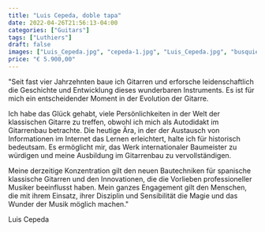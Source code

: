 ```yaml
---
title: "Luis Cepeda, doble tapa"
date: 2022-04-26T21:56:13-04:00
categories: ["Guitars"]
tags: ["Luthiers"]
draft: false
images: ["Luis_Cepeda.jpg", "cepeda-1.jpg", "Luis_Cepeda.jpg", "busquiel-5"]
price: "€ 5.900,00"
---
```


"Seit fast vier Jahrzehnten baue ich Gitarren und erforsche leidenschaftlich die Geschichte und Entwicklung dieses wunderbaren Instruments. Es ist für mich ein entscheidender Moment in der Evolution der Gitarre.

Ich habe das Glück gehabt, viele Persönlichkeiten in der Welt der klassischen Gitarre zu treffen, obwohl ich mich als Autodidakt im Gitarrenbau betrachte. Die heutige Ära, in der der Austausch von Informationen im Internet das Lernen erleichtert, halte ich für historisch bedeutsam. Es ermöglicht mir, das Werk internationaler Baumeister zu würdigen und meine Ausbildung im Gitarrenbau zu vervollständigen.

Meine derzeitige Konzentration gilt den neuen Bautechniken für spanische klassische Gitarren und den Innovationen, die die Vorlieben professioneller Musiker beeinflusst haben. Mein ganzes Engagement gilt den Menschen, die mit ihrem Einsatz, ihrer Disziplin und Sensibilität die Magie und das Wunder der Musik möglich machen."

Luis Cepeda
